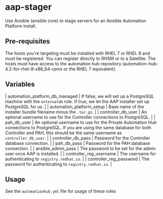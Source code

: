 # aap-stager
Use Ansible (ansible core) to stage servers for an Ansible Automation Platform install.

## Pre-requisites
The hosts you're targeting must be installed with RHEL 7 or RHEL 8 and must be
registered. You can register directly to RHSM or to a Satellite. The hosts
must have access to the automation hub repository
(automation-hub-4.2-for-rhel-8-x86_64-rpms or the RHEL 7 equivalent).

## Variables

| automation_platform_db_managed | If false, we will set up a PostgreSQL machine with the `externaldb` role. If true, we let the AAP installer set up PostgreSQL for us. |
| automation_platform_setup | Base name of the installer bundle filename minus the `.tar.gz`. |
| controller_db_user | An optional username to use for the Controller connections to PostgreSQL. |
| pah_db_user | An optional username to use for the Private Automation Hub connections to PostgreSQL. If you are using the same database for both Controller and PAH, this should be the same username as `controller_db_user`. |
| controller_db_pass | Password for the Controller database connection. |
| pah_db_pass | Password for the PAH database connection. |
| ansible_admin_pass | The password to be set for the admin user once AAP is installed. |
| controller_reg_username | The username for authenticating to `registry.redhat.io`. |
| controller_reg_password | The password for authenticating to `registry.redhat.io`. |

## Usage
See the `automationhub.yml` file for usage of these roles
